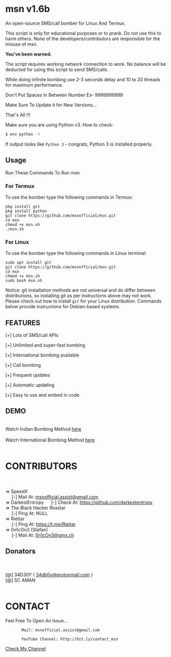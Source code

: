 # msn v1.6b
An open-source SMS/call bomber for Linux And Termux.

This script is only for educational purposes or to prank.
Do not use this to harm others.
None of the developers/contributors are responsible for the misuse of msn.

**You've been warned.**

The script requires working network connection to work.
No balance will be deducted for using this script to send SMS/calls.

While doing infinite bombing use 2-3 seconds delay and 10 to 20 threads for maximum performance.


Don't Put Spaces In Between Number Ex- 9999999999

Make Sure To Update it for New Versions...

That's All !!!

Make sure you are using Python v3. How to check:
```sh
$ env python -V
```
If output looks like `Python 3` - congrats, Python 3 is installed properly.

## Usage
Run These Commands To Run msn
### For Termux
To use the bomber type the following commands in Termux:
```
pkg install git
pkg install python
git clone https://github.com/msnofficial/msn.git
cd msn
chmod +x msn.sh
./msn.sh
```

### For Linux
To use the bomber type the following commands in Linux terminal:
```
sudo apt install git
git clone https://github.com/msnofficial/msn.git
cd msn
chmod +x msn.sh
sudo bash msn.sh
```

Notice: git installation methods are not universal and do differ between distributions, so
installing git as per instructions above may not work.
Please check out how to install `git` for your Linux distribution.
Commands below provide instructions for Debian-based systems.

## FEATURES 
 [+] Lots of SMS/call APIs

 [+] Unlimited and super-fast bombing

 [+] International bombing available

 [+] Call bombing

 [+] Frequent updates

 [+] Automatic updating

 [+] Easy to use and embed in code
 
## DEMO
<br>
Watch Indian Bombing Method <a href="https://youtu.be/9KWkwsr_QGw">here</a> <br><br>
Watch International Bombing Method <a href="https://youtu.be/JqsHkyIcnPM">here</a> <br><br>

# CONTRIBUTORS
<br><br>
=>  SpeedX<br>
&nbsp;&nbsp;&nbsp;&nbsp;&nbsp;[-] Mail At: msnofficial.assist@gmail.com  <br>
=>  DarkestEntropy
&nbsp;&nbsp;&nbsp;&nbsp;&nbsp;[-] Check At: https://github.com/darkestentropy  <br>
=>  The Black Hacker Roxstar<br>
&nbsp;&nbsp;&nbsp;&nbsp;&nbsp;[-] Ping At: NULL <br>
=>  Rieltar<br>
&nbsp;&nbsp;&nbsp;&nbsp;&nbsp;[-] Ping At: https://t.me/Rieltar  <br>
=>  0n1cOn3 (Stefan)<br>
&nbsp;&nbsp;&nbsp;&nbsp;&nbsp;[-] Mail At: 0n1cOn3@gmx.ch <br>

## Donators
<br><br>
[@] 34D30Y ( 34db0y@protonmail.com  )
<br>
[@] SC AMAN
<br><br>
# CONTACT
Feel Free To Open An Issue...

           Mail: msnofficial.assist@gmail.com

           YouTube Channel: http://bit.ly/contact_msn
  <a href="http://bit.ly/contact_msn">Check My Channel</a>
